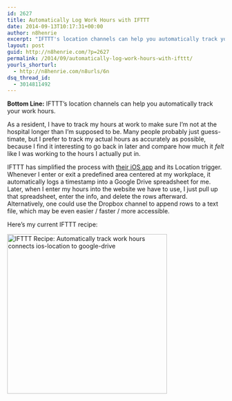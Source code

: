 ```yaml
---
id: 2627
title: Automatically Log Work Hours with IFTTT
date: 2014-09-13T10:17:31+00:00
author: n8henrie
excerpt: "IFTTT's location channels can help you automatically track your work hours."
layout: post
guid: http://n8henrie.com/?p=2627
permalink: /2014/09/automatically-log-work-hours-with-ifttt/
yourls_shorturl:
  - http://n8henrie.com/n8urls/6n
dsq_thread_id:
  - 3014811492
---
```

**Bottom Line:** IFTTT&#8217;s location channels can help you automatically track your work hours.<!--more-->

As a resident, I have to track my hours at work to make sure I&#8217;m not at the hospital longer than I&#8217;m supposed to be. Many people probably just guess-timate, but I prefer to track my actual hours as accurately as possible, because I find it interesting to go back in later and compare how much it _felt_ like I was working to the hours I actually put in.

IFTTT has simplified the process with <a target="_blank" href="https://itunes.apple.com/us/app/ifttt/id660944635?mt=8&uo=4&at=10l5H6" title="IFTTT">their iOS app</a> and its Location trigger. Whenever I enter or exit a predefined area centered at my workplace, it automatically logs a timestamp into a Google Drive spreadsheet for me. Later, when I enter my hours into the website we have to use, I just pull up that spreadsheet, enter the info, and delete the rows afterward. Alternatively, one could use the Dropbox channel to append rows to a text file, which may be even easier / faster / more accessible.

Here&#8217;s my current IFTTT recipe:

<a target="\_blank" href="https://ifttt.com/view\_embed\_recipe/178609-automatically-track-work-hours" target = "\_blank" class="embed\_recipe embed\_recipe-l\_30" id= "embed\_recipe-178609"><img src= 'https://ifttt.com/recipe\_embed\_img/178609' alt="IFTTT Recipe: Automatically track work hours connects ios-location to google-drive" width="370px" style="max-width:100%"/></a>